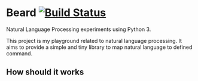 Beard [![Build Status](https://travis-ci.org/YuukanOO/beard.png?branch=master)](https://travis-ci.org/YuukanOO/beard)
=====

Natural Language Processing experiments using Python 3.

This project is my playground related to natural language processing. It aims to provide a simple and tiny library to map natural language to defined command.

How should it works
---

